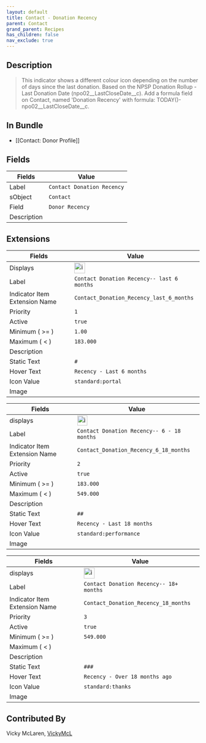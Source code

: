 ```yaml
---
layout: default
title: Contact - Donation Recency
parent: Contact
grand_parent: Recipes
has_children: false
nav_exclude: true
---
```


## Description

> This indicator shows a different colour icon depending on the number of days since the last donation. Based on the NPSP Donation Rollup - Last Donation Date (npo02__LastCloseDate__c). Add a formula field on Contact, named 'Donation Recency' with formula: TODAY()- npo02__LastCloseDate__c.  

## In Bundle
* [[Contact: Donor Profile]]

## Fields
| Fields | Value | 
|-----------|-----------|
|Label|`Contact Donation Recency`|
|sObject|`Contact`|
|Field|`Donor Recency`|
|Description|


## Extensions

| Fields | Value |
|-----------|-----------|
|Displays|<img width="28" alt="image" src="https://user-images.githubusercontent.com/122455058/228932794-989ce0b4-7a2a-4f16-b6bd-6b210472c6ae.png">|
|Label|`Contact Donation Recency-- last 6 months`|
|Indicator Item Extension Name|`Contact_Donation_Recency_last_6_months`|
|Priority|`1`|
|Active|`true`|
|Minimum ( >= )|`1.00`|
|Maximum ( < )|`183.000`|
|Description|
|Static Text|`#`|
|Hover Text|`Recency - Last 6 months`|
|Icon Value|`standard:portal`|
|Image|



| Fields | Value |
|-----------|-----------|
|displays|<img width="26" alt="image" src="https://user-images.githubusercontent.com/122455058/228933769-7477bbc5-67a1-4ce5-b147-c1106bbc9f32.png">|
|Label|`Contact Donation Recency-- 6 - 18 months`|
|Indicator Item Extension Name|`Contact_Donation_Recency_6_18_months`|
|Priority|`2`|
|Active|`true`|
|Minimum ( >= )|`183.000`|
|Maximum ( < )|`549.000`|
|Description|
|Static Text|`##`
|Hover Text|`Recency - Last 18 months`|
|Icon Value|`standard:performance`
|Image|



| Fields | Value |
|-----------|-----------|
|displays|<img width="28" alt="image" src="https://user-images.githubusercontent.com/122455058/228934425-18d4eba7-25f6-491e-86f7-809501c687be.png">|
|Label|`Contact Donation Recency-- 18+ months`|
|Indicator Item Extension Name|`Contact_Donation_Recency_18_months`|
|Priority|`3`|
|Active|`true`|
|Minimum ( >= )|`549.000`|
|Maximum ( < )
|Description|
|Static Text|`###`
|Hover Text|`Recency - Over 18 months ago`|
|Icon Value|`standard:thanks`
|Image|

## Contributed By
Vicky McLaren, [VickyMcL](https://github.com/VickyMcL)